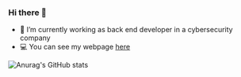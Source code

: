 ### Hi there 👋

- 💼 I’m currently working as back end developer in a cybersecurity company
- 💻 You can see my webpage [here](https://mattiariola.github.io/)

![Anurag's GitHub stats](https://github-readme-stats.vercel.app/api?username=mattiariola&show_icons=true&theme=dark)

<!--
**MattiaRiola/MattiaRiola** is a ✨ _special_ ✨ repository because its `README.md` (this file) appears on your GitHub profile.

Here are some ideas to get you started:

- 🔭 I’m currently working on ...
- 🌱 I’m currently learning ...
- 👯 I’m looking to collaborate on ...

- 💬 Ask me about ...
- 📫 How to reach me: ...
- 😄 Pronouns: ...
- ⚡ Fun fact: ...
-->
